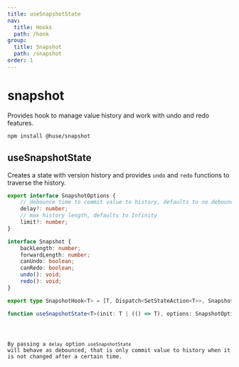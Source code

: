 ```yaml
---
title: useSnapshotState
nav:
  title: Hooks
  path: /hook
group:
  title: Snapshot
  path: /snapshot
order: 1
---
```


# snapshot

Provides hook to manage value history and work with undo and redo features.

```shell
npm install @huse/snapshot
```

## useSnapshotState

Creates a state with version history and provides `undo` and `redo` functions to traverse the history.

```typescript
export interface SnapshotOptions {
    // debounce time to commit value to history, defaults to no debounce
    delay?: number;
    // max history length, defaults to Infinity
    limit?: number;
}

interface Snapshot {
    backLength: number;
    forwardLength: number;
    canUndo: boolean;
    canRedo: boolean;
    undo(): void;
    redo(): void;
}

export type SnapshotHook<T> = [T, Dispatch<SetStateAction<T>>, Snapshot];

function useSnapshotState<T>(init: T | (() => T), options: SnapshotOptions = {}): SnapshotHook<T>
```

<code src='./demo/useSnapshotState.tsx'>

By passing a `delay` option `useSnapshotState` will behave as debounced,
that is only commit value to history when it is not changed after a certain time.

<code src='./demo/useSnapshotState2.tsx'>
